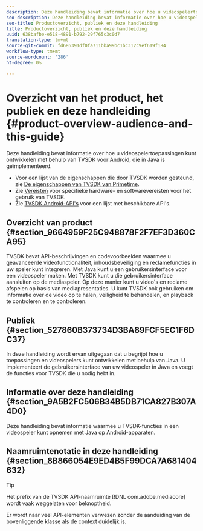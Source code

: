 ```yaml
---
description: Deze handleiding bevat informatie over hoe u videospelertoepassingen kunt ontwikkelen met behulp van TVSDK voor Android, die in Java is geïmplementeerd.
seo-description: Deze handleiding bevat informatie over hoe u videospelertoepassingen kunt ontwikkelen met behulp van TVSDK voor Android, die in Java is geïmplementeerd.
seo-title: Productoverzicht, publiek en deze handleiding
title: Productoverzicht, publiek en deze handleiding
uuid: 638bafbe-e518-4891-b792-29f765c3c0d7
translation-type: tm+mt
source-git-commit: fd686391df0fa711bba99bc1bc312c9ef619f184
workflow-type: tm+mt
source-wordcount: '286'
ht-degree: 0%

---
```



# Overzicht van het product, het publiek en deze handleiding {#product-overview-audience-and-this-guide}

Deze handleiding bevat informatie over hoe u videospelertoepassingen kunt ontwikkelen met behulp van TVSDK voor Android, die in Java is geïmplementeerd.

<!--<a id="section_FC24E86A2E6442B8A3769160769BBDFA"></a>-->

* Voor een lijst van de eigenschappen die door TVSDK worden gesteund, zie [De eigenschappen van TVSDK van Primetime](../../tvsdk-2.7-for-android/overview-prod-audience-guide/c-psdk-android-2.7-overview-of-the-player.md).
* Zie [Vereisten](../../tvsdk-2.7-for-android/c-psdk-android-2.7-requirements.md) voor specifieke hardware- en softwarevereisten voor het gebruik van TVSDK.
* Zie [TVSDK Android-API&#39;s](https://help.adobe.com/en_US/primetime/api/psdk/javadoc_2.7/) voor een lijst met beschikbare API&#39;s.

## Overzicht van product {#section_9664959F25C948878F2F7EF3D360CA95}

TVSDK bevat API-beschrijvingen en codevoorbeelden waarmee u geavanceerde videofunctionaliteit, inhoudsbeveiliging en reclamefuncties in uw speler kunt integreren. Met Java kunt u een gebruikersinterface voor een videospeler maken. Met TVSDK kunt u die gebruikersinterface aansluiten op de mediaspeler. Op deze manier kunt u video&#39;s en reclame afspelen op basis van mediapresentaties. U kunt TVSDK ook gebruiken om informatie over de video op te halen, veiligheid te behandelen, en playback te controleren en te controleren.

## Publiek {#section_527860B373734D3BA89FCF5EC1F6DC37}

In deze handleiding wordt ervan uitgegaan dat u begrijpt hoe u toepassingen en videospelers kunt ontwikkelen met behulp van Java. U implementeert de gebruikersinterface van uw videospeler in Java en voegt de functies voor TVSDK die u nodig hebt in.

## Informatie over deze handleiding {#section_9A5B2FC506B34B5DB71CA827B307A4D0}

Deze handleiding bevat informatie waarmee u TVSDK-functies in een videospeler kunt opnemen met Java op Android-apparaten.

## Naamruimtenotatie in deze handleiding {#section_8B866054E9ED4B5F99DCA7A681404632}

>[!TIP]
>
>Het prefix van de TVSDK API-naamruimte [!DNL com.adobe.mediacore] wordt vaak weggelaten voor beknoptheid.
>
>Er wordt naar veel API-elementen verwezen zonder de aanduiding van de bovenliggende klasse als de context duidelijk is.